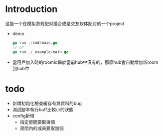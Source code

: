 # Introduction
这是一个在模拟游戏配对撮合或是交友软体配对的一个project
- demo
    ```go
    go run ./cmd/main.go
    // or
    go run ./_example/main.go
    ```
- 當用戶加入時的roomId屬於當前hub中沒有的，那麼hub會自動增加該room到hub中
# todo
- 新增初始化檢查緩存有無資料的bug
- 測試腳本執行buff比較小的狀態
- config新增
    - 指定房間要取幾個
    - 房間內的成員要取幾個